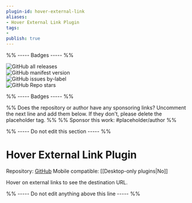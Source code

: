 ```yaml
---
plugin-id: hover-external-link
aliases:
- Hover External Link Plugin
tags: 
- 
publish: true
---
```


%% ----- Badges ----- %%

![GitHub all releases](https://img.shields.io/github/downloads/jamiebrynes7/obsidian-hover-external-link/total?color=573E7A&logo=github&style=for-the-badge)   
![GitHub manifest version](https://img.shields.io/github/manifest-json/v/jamiebrynes7/obsidian-hover-external-link?color=573E7A&logo=github&style=for-the-badge)   
![GitHub issues by-label](https://img.shields.io/github/issues/jamiebrynes7/obsidian-hover-external-link/help%20wanted?color=573E7A&logo=github&style=for-the-badge)   
![GitHub Repo stars](https://img.shields.io/github/stars/jamiebrynes7/obsidian-hover-external-link?color=573E7A&logo=github&style=for-the-badge)

%% ----- Badges ----- %%

%% Does the repository or author have any sponsoring links? Uncomment the next line and add them below. If they don't, please delete the placeholder tag. %%
%% Sponsor this work: #placeholder/author %%

%% ----- Do not edit this section ----- %%

# Hover External Link Plugin

Repository: [GitHub](https://github.com/jamiebrynes7/obsidian-hover-external-link)
Mobile compatible: [[Desktop-only plugins|No]]

Hover on external links to see the destination URL.

%% ----- Do not edit anything above this line ----- %% 
